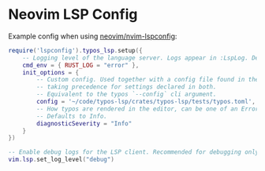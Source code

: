 # Neovim LSP Config

Example config when using [neovim/nvim-lspconfig](https://github.com/neovim/nvim-lspconfig/blob/master/doc/configs.md#typos_lsp):

```lua
require('lspconfig').typos_lsp.setup({
    -- Logging level of the language server. Logs appear in :LspLog. Defaults to error.
    cmd_env = { RUST_LOG = "error" },
    init_options = {
        -- Custom config. Used together with a config file found in the workspace or its parents,
        -- taking precedence for settings declared in both.
        -- Equivalent to the typos `--config` cli argument.
        config = '~/code/typos-lsp/crates/typos-lsp/tests/typos.toml',
        -- How typos are rendered in the editor, can be one of an Error, Warning, Info or Hint.
        -- Defaults to Info.
        diagnosticSeverity = "Info"
    }
})

-- Enable debug logs for the LSP client. Recommended for debugging only.
vim.lsp.set_log_level("debug")
```
